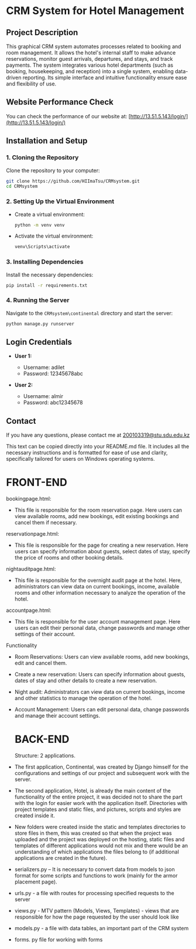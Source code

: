 # CRM System for Hotel Management

## Project Description
This graphical CRM system automates processes related to booking and room management. It allows the hotel's internal staff to make advance reservations, monitor guest arrivals, departures, and stays, and track payments. The system integrates various hotel departments (such as booking, housekeeping, and reception) into a single system, enabling data-driven reporting. Its simple interface and intuitive functionality ensure ease and flexibility of use.

## Website Performance Check
You can check the performance of our website at: [http://13.51.5.143/login/](http://13.51.5.143/login/)

## Installation and Setup

### 1. Cloning the Repository
Clone the repository to your computer:
```bash
git clone https://github.com/HIImaTsu/CRMsystem.git
cd CRMsystem
```

### 2. Setting Up the Virtual Environment
- Create a virtual environment:
  ```bash
  python -m venv venv
  ```
- Activate the virtual environment:
  ```bash
  venv\Scripts\activate
  ```

### 3. Installing Dependencies
Install the necessary dependencies:
```bash
pip install -r requirements.txt
```

### 4. Running the Server
Navigate to the `CRMsystem\continental` directory and start the server:
```bash
python manage.py runserver
```

## Login Credentials
- **User 1:**
  - Username: adilet
  - Password: 12345678abc

- **User 2:**
  - Username: almir
  - Password: abc12345678

## Contact
If you have any questions, please contact me at [200103319@stu.sdu.edu.kz](mailto:200103319@stu.sdu.edu.kz)

This text can be copied directly into your README.md file. It includes all the necessary instructions and is formatted for ease of use and clarity, specifically tailored for users on Windows operating systems.

# FRONT-END

bookingpage.html:
   - This file is responsible for the room reservation page. Here users can view available rooms, add new bookings, edit existing bookings and cancel them if necessary.
     
reservationpage.html:
   - This file is responsible for the page for creating a new reservation. Here users can specify information about guests, select dates of stay, specify the price of rooms and other booking details.

nightauditpage.html:
   - This file is responsible for the overnight audit page at the hotel. Here, administrators can view data on current bookings, income, available rooms and other information necessary to analyze the operation of the hotel.

accountpage.html:
   - This file is responsible for the user account management page. Here users can edit their personal data, change passwords and manage other settings of their account.

Functionality
- Room Reservations: Users can view available rooms, add new bookings, edit and cancel them.
- Create a new reservation: Users can specify information about guests, dates of stay and other details to create a new reservation.
- Night audit: Administrators can view data on current bookings, income and other statistics to manage the operation of the hotel.
- Account Management: Users can edit personal data, change passwords and manage their account settings.

  # BACK-END

  Structure: 2 applications. 
- The first application, Continental, was created by Django himself for the configurations and settings of our project and subsequent work with the server. 
- The second application, Hotel, is already the main content of the functionality of the entire project, it was decided not to share the part with the login for easier work with the application itself. Directories with project templates and static files, and pictures, scripts and styles are created inside it.
- New folders were created inside the static and templates directories to store files in them, this was created so that when the project was uploaded and the project was deployed on the hosting, static files and templates of different applications would not mix and there would be an understanding of which applications the files belong to (if additional applications are created in the future). 
- serializers.py – It is necessary to convert data from models to json format for some scripts and functions to work (mainly for the armor placement page).
- urls.py - a file with routes for processing specified requests to the server
- views.py - MTV pattern (Models, Views, Templates) - views that are responsible for how the page requested by the user should look like 
- models.py - a file with data tables, an important part of the CRM system
- forms. py file for working with forms
   
